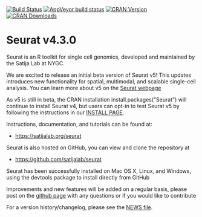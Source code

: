 [![Build Status](https://travis-ci.com/satijalab/seurat.svg?branch=master)](https://app.travis-ci.com:443/github/satijalab/seurat)
[![AppVeyor build status](https://ci.appveyor.com/api/projects/status/github/satijalab/seurat?branch=master&svg=true)](https://ci.appveyor.com/project/satijalab/seurat)
[![CRAN Version](https://www.r-pkg.org/badges/version/Seurat)](https://cran.r-project.org/package=Seurat)
[![CRAN Downloads](https://cranlogs.r-pkg.org/badges/Seurat)](https://cran.r-project.org/package=Seurat)

# Seurat v4.3.0

Seurat is an R toolkit for single cell genomics, developed and maintained by the Satija Lab at NYGC.

We are excited to release an initial beta version of Seurat v5! This updates introduces new functionality for spatial, multimodal, and scalable single-cell analysis. You can learn more about v5 on the [Seurat webpage](https://satijalab.org/seurat)

As v5 is still in beta, the CRAN installation install.packages("Seurat") will continue to install Seurat v4, but users can opt-in to test Seurat v5 by following the instructions in our [INSTALL PAGE](https://satijalab.org/seurat/articles/install).

Instructions, documentation, and tutorials can be found at:

* https://satijalab.org/seurat

Seurat is also hosted on GitHub, you can view and clone the repository at

* https://github.com/satijalab/seurat

Seurat has been successfully installed on Mac OS X, Linux, and Windows, using the devtools package to install directly from GitHub

Improvements and new features will be added on a regular basis, please post on the [github page](https://github.com/satijalab/seurat) with any questions or if you would like to contribute

For a version history/changelog, please see the [NEWS file](https://github.com/satijalab/seurat/blob/master/NEWS.md).
